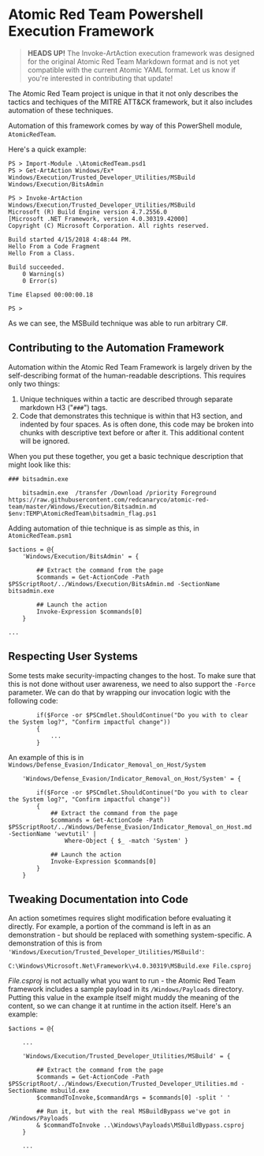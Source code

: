 # Atomic Red Team Powershell Execution Framework 

> **HEADS UP!** The Invoke-ArtAction execution framework was designed for the original Atomic Red Team Markdown
> format and is not yet compatible with the current Atomic YAML format. Let us know if you're interested in 
> contributing that update!  

The Atomic Red Team project is unique in that it not only describes the tactics and techiques of the MITRE ATT&CK framework, but it also includes automation of these techniques.

Automation of this framework comes by way of this PowerShell module, ```AtomicRedTeam```.

Here's a quick example:

```
PS > Import-Module .\AtomicRedTeam.psd1
PS > Get-ArtAction Windows/Ex*
Windows/Execution/Trusted_Developer_Utilities/MSBuild
Windows/Execution/BitsAdmin

PS > Invoke-ArtAction Windows/Execution/Trusted_Developer_Utilities/MSBuild
Microsoft (R) Build Engine version 4.7.2556.0
[Microsoft .NET Framework, version 4.0.30319.42000]
Copyright (C) Microsoft Corporation. All rights reserved.

Build started 4/15/2018 4:48:44 PM.
Hello From a Code Fragment
Hello From a Class.

Build succeeded.
    0 Warning(s)
    0 Error(s)

Time Elapsed 00:00:00.18

PS > 

```

As we can see, the MSBuild technique was able to run arbitrary C#.

## Contributing to the Automation Framework

Automation within the Atomic Red Team Framework is largely driven by the self-describing format of the human-readable descriptions. This requires only two things:

1) Unique techniques within a tactic are described through separate markdown H3 ("```###```") tags.
2) Code that demonstrates this technique is within that H3 section, and indented by four spaces. As is often done, this code may be broken into chunks with descriptive text before or after it. This additional content will be ignored.

When you put these together, you get a basic technique description that might look like this:

```
### bitsadmin.exe

    bitsadmin.exe  /transfer /Download /priority Foreground https://raw.githubusercontent.com/redcanaryco/atomic-red-team/master/Windows/Execution/Bitsadmin.md $env:TEMP\AtomicRedTeam\bitsadmin_flag.ps1
```

Adding automation of thie technique is as simple as this, in ```AtomicRedTeam.psm1```

```
$actions = @{
    'Windows/Execution/BitsAdmin' = {

        ## Extract the command from the page
        $commands = Get-ActionCode -Path $PSScriptRoot/../Windows/Execution/BitsAdmin.md -SectionName bitsadmin.exe

        ## Launch the action
        Invoke-Expression $commands[0]
    }

...
```

## Respecting User Systems

Some tests make security-impacting changes to the host. To make sure that this is not done without user awareness, we need to also support the ```-Force``` parameter. We can do that by wrapping our invocation logic with the following code:

```
        if($Force -or $PSCmdlet.ShouldContinue("Do you with to clear the System log?", "Confirm impactful change"))
        {
            ...
        }

```

An example of this is in ```Windows/Defense_Evasion/Indicator_Removal_on_Host/System```

```
    'Windows/Defense_Evasion/Indicator_Removal_on_Host/System' = {

        if($Force -or $PSCmdlet.ShouldContinue("Do you with to clear the System log?", "Confirm impactful change"))
        {
            ## Extract the command from the page
            $commands = Get-ActionCode -Path $PSScriptRoot/../Windows/Defense_Evasion/Indicator_Removal_on_Host.md -SectionName 'wevtutil' |
                Where-Object { $_ -match 'System' }
            
            ## Launch the action
            Invoke-Expression $commands[0]
        }
    }
```

## Tweaking Documentation into Code

An action sometimes requires slight modification before evaluating it directly. For example, a portion of the command is left in as an demonstration - but should be replaced with something system-specific. A demonstration of this is from ```'Windows/Execution/Trusted_Developer_Utilities/MSBuild'```:

    C:\Windows\Microsoft.Net\Framework\v4.0.30319\MSBuild.exe File.csproj

_File.csproj_ is not actually what you want to run - the Atomic Red Team framework includes a sample payload in its ```/Windows/Payloads``` directory. Putting this value in the example itself might muddy the meaning of the content, so we can change it at runtime in the action itself. Here's an example:

```
$actions = @{

    ...

    'Windows/Execution/Trusted_Developer_Utilities/MSBuild' = {

        ## Extract the command from the page
        $commands = Get-ActionCode -Path $PSScriptRoot/../Windows/Execution/Trusted_Developer_Utilities.md -SectionName msbuild.exe
        $commandToInvoke,$commandArgs = $commands[0] -split ' '

        ## Run it, but with the real MSBuildBypass we've got in /Windows/Payloads
        & $commandToInvoke ..\Windows\Payloads\MSBuildBypass.csproj
    }

    ...

```